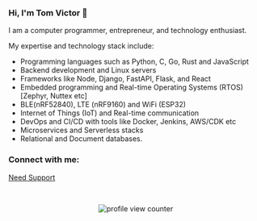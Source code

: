 ### Hi, I'm Tom Victor 👋

I am a computer programmer, entrepreneur, and technology enthusiast.

My expertise and technology stack include:

* Programming languages such as Python, C, Go, Rust and JavaScript
* Backend development and Linux servers
* Frameworks like Node, Django, FastAPI, Flask, and React
* Embedded programming and Real-time Operating Systems (RTOS) [Zephyr, Nuttex etc]
* BLE(nRF52840), LTE (nRF9160) and WiFi (ESP32)
* Internet of Things (IoT) and Real-time communication
* DevOps and CI/CD with tools like Docker, Jenkins, AWS/CDK etc
* Microservices and Serverless stacks
* Relational and Document databases.


<h3 align="left">Connect with me:</h3>

<a href="https://topmate.io/tom">Need Support</a>

<br>
<p align="center">
    <img src="https://komarev.com/ghpvc/?username=tomvictor&color=0079fa&style=flat-square&label=PROFILE+VIEWS" alt="profile view counter">
</p> <br>
